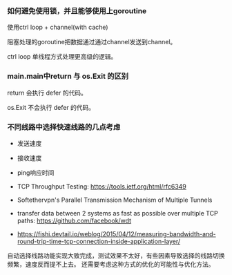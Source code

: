 ### 如何避免使用锁，并且能够使用上goroutine

使用ctrl loop + channel(with cache)

阻塞处理的goroutine把数据通过通过channel发送到channel。

ctrl loop 单线程方式处理更高级的逻辑。

### main.main中return 与 os.Exit 的区别

return 会执行 defer 的代码。

os.Exit 不会执行 defer 的代码。

### 不同线路中选择快速线路的几点考虑
* 发送速度
* 接收速度
* ping响应时间

* TCP Throughput Testing: https://tools.ietf.org/html/rfc6349
* Softethervpn's Parallel Transmission Mechanism of Multiple Tunnels
* transfer data between 2 systems as fast as possible over multiple TCP paths: https://github.com/facebook/wdt
* https://fishi.devtail.io/weblog/2015/04/12/measuring-bandwidth-and-round-trip-time-tcp-connection-inside-application-layer/

自动选择线路功能实现大致完成，测试效果不太好，有些因素导致选择的线路切换频繁，速度反而提不上去。
还需要考虑这种方式的优化的可能性与优化方法。
